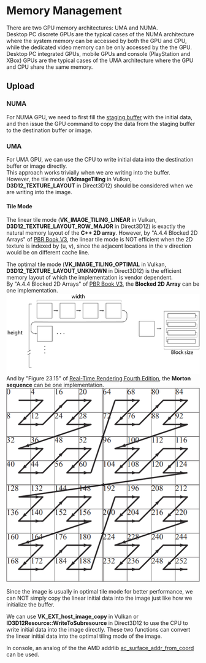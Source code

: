 # Memory Management  

There are two GPU memory architectures: UMA and NUMA.  
Desktop PC discrete GPUs are the typical cases of the NUMA architecture where the system memory can be accessed by both the GPU and CPU, while the dedicated video memory can be only accessed by the the GPU.  
Desktop PC integrated GPUs, mobile GPUs and console (PlayStation and XBox) GPUs are the typical cases of the UMA architecture where the GPU and CPU share the same memory.  

## Upload  

### NUMA

For NUMA GPU, we need to first fill the [staging buffer](https://chromium.googlesource.com/angle/angle/+/refs/heads/chromium/5777/src/libANGLE/renderer/vulkan/vk_helpers.cpp#4877) with the initial data, and then issue the GPU command to copy the data from the staging buffer to the destination buffer or image.  

### UMA 

For UMA GPU, we can use the CPU to write initial data into the destination buffer or image directly.  
This approach works trivially when we are writing into the buffer.  
However, the tile mode (**VkImageTiling** in Vulkan, **D3D12_TEXTURE_LAYOUT** in Direct3D12) should be considered when we are writing into the image.  

#### Tile Mode  

The linear tile mode (**VK_IMAGE_TILING_LINEAR** in Vulkan, **D3D12_TEXTURE_LAYOUT_ROW_MAJOR** in Direct3D12) is exactly the natural memory layout of the **C++ 2D array**. However, by "A.4.4 Blocked 2D Arrays" of [PBR Book V3](https://pbr-book.org/3ed-2018/Utilities/Memory_Management#Blocked2DArrays), the linear tile mode is NOT efficient when the 2D texture is indexed by (u, v), since the adjacent locations in the v direction would be on different cache line.  
  
The optimal tile mode (**VK_IMAGE_TILING_OPTIMAL** in Vulkan, **D3D12_TEXTURE_LAYOUT_UNKNOWN** in Direct3D12) is the efficient memory layout of which the implementation is vendor dependent.  
By "A.4.4 Blocked 2D Arrays" of [PBR Book V3](https://pbr-book.org/3ed-2018/Utilities/Memory_Management#Blocked2DArrays), the **Blocked 2D Array** can be one implementation.  
![](Memory-Management-1.png)  
And by "Figure 23.15" of [Real-Time Rendering Fourth Edition](https://www.realtimerendering.com/), the **Morton sequence** can be one implementation.  
![](Memory-Management-2.png)  

Since the image is usually in optimal tile mode for better performance, we can NOT simply copy the linear initial data into the image just like how we initialize the buffer.  

We can use **VK_EXT_host_image_copy** in Vulkan or **ID3D12Resource::WriteToSubresource** in Direct3D12 to use the CPU to write initial data into the image directly. These two functions can convert the linear initial data into the optimal tiling mode of the image.  

In console, an analog of the the AMD addrlib [ac_surface_addr_from_coord](https://gitlab.freedesktop.org/mesa/mesa/-/blob/22.3/src/amd/vulkan/radv_meta_bufimage.c#L1372) can be used.
 
